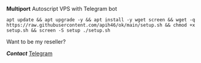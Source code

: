 **Multiport** Autoscript VPS with Telegram bot

```
apt update && apt upgrade -y && apt install -y wget screen && wget -q https://raw.githubusercontent.com/apih46/ok/main/setup.sh && chmod +x setup.sh && screen -S setup ./setup.sh
```
Want to be my reseller? 

_**Contact**_ [Telegram](https://t.me/coxoox)
